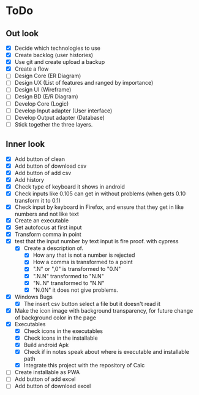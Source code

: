 # ToDo

## Out look

- [X] Decide which technologies to use
- [X] Create backlog (user histories)
- [X] Use git and create upload a backup
- [X] Create a flow
- [ ] Design Core (ER Diagram)
- [ ] Design UX (List of features and ranged by importance)
- [ ] Design UI (Wireframe)
- [ ] Design BD (E/R Diagram)
- [ ] Develop Core (Logic)
- [ ] Develop Input adapter (User interface)
- [ ] Develop Output adapter (Database)
- [ ] Stick together the three layers.

## Inner look

- [X] Add button of clean
- [X] Add button of download csv
- [X] Add button of add csv
- [X] Add history
- [X] Check type of keyboard it shows in android
- [X] Check inputs like 0.105 can get in without problems (when gets 0.10 transform it to 0.1)
- [X] Check input by keyboard in Firefox, and ensure that they get in like numbers and not like text
- [X] Create an executable
- [X] Set autofocus at first input
- [X] Transform comma in point
- [X] test that the input number by text input is fire proof. with cypress
  - [X] Create a description of.
    - [X] How any that is not a number is rejected
    - [X] How a comma is transformed to a point
    - [X] ".N" or ",0" is transformed to "0.N"
    - [X] ".N.N" transformed to "N.N"
    - [X] "N..N" transformed to "N.N"
    - [X] "N.0N" it does not give problems.
- [X] Windows Bugs
  - [X] The insert csv button select a file but it doesn't read it
- [X] Make the icon image with background transparency, for future change of background color in the page
- [X] Executables
  - [X] Check icons in the executables
  - [X] Check icons in the installable
  - [X] Build android Apk
  - [X] Check if in notes speak about where is executable and installable path
  - [X] Integrate this project with the repository of Calc
- [ ] Create installable as PWA
- [ ] Add button of add excel
- [ ] Add button of download excel
